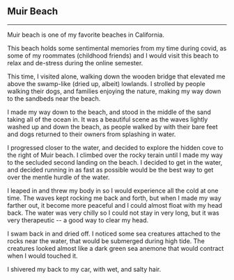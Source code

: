 ## Muir Beach

---

Muir beach is one of my favorite beaches in California.

This beach holds some sentimental memories from my time during covid, as some of my roommates (childhood friends) and I would visit this beach to relax and de-stress during the online semester. 

This time, I visited alone, walking down the wooden bridge that elevated me above the swamp-like (dried up, albeit) lowlands. I strolled by people walking their dogs, and families enjoying the nature, making my way  down to the sandbeds near the beach.

I made my way down to the beach, and stood in the middle of the sand taking all of the ocean in. It was a beautiful scene as the waves lightly washed up and down the beach, as people walked by with their bare feet and dogs returned to their owners from splashing in water.

I progressed closer to the water, and decided to explore the hidden cove to the right of Muir beach. I climbed over the rocky terain until I made my way to the secluded second landing on the beach. I decided to get in the water, and decided running in as fast as possible would be the best way to get over the mentle hurdle of the water.

I leaped in and threw my body in so I would experience all the cold at one time. The waves kept rocking me back and forth, but when I made my way farther out, it become more peaceful and I could almost float with my head back. The water was very chilly so I could not stay in very long, but it was very therapeutic -- a good way to clear my head.

I swam back in and dried off. I noticed some sea creatures attached to the rocks near the water, that would be submerged during high tide. The creatures looked almost like a dark green sea anemone that would contract when I would touched it.

I shivered my back to my car, with wet, and salty hair.
